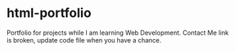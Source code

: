 # html-portfolio
Portfolio for projects while I am learning Web Development.
Contact Me link is broken, update code file when you have a chance. 
